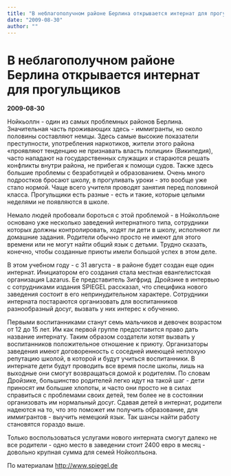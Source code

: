 ```yaml
---
title: "В неблагополучном районе Берлина открывается интернат для прогульщиков"
date: "2009-08-30"
author: ""
---
```


# В неблагополучном районе Берлина открывается интернат для прогульщиков

**2009-08-30** 

Нойкьоллн - один из самых проблемных районов Берлина. Значительная часть проживающих здесь - иммигранты, но около половины составляют немцы. Здесь самые высокие показатели преступности, употребления наркотиков, жители этого района «проявляют тенденцию не признавать власть полиции» (Википедия), часто нападают на государственных служащих и стараются решать конфликты внутри района, не прибегая к помощи судов. Также здесь большие проблемы с безработицей и образованием. Очень много подростков бросают школу, в прогуливать уроки - это вообще уже стало нормой. Чаще всего учителя проводят занятия перед половиной класса. Прогульщики есть разные - есть и такие, которые целыми неделями не появляются в школе.

Немало людей пробовали бороться с этой проблемой - в Нойколльоне основано уже несколько заведений интернатного типа, сотрудники которых должны контролировать, ходят ли дети в школу, исполняют ли домашние задания. Родители обычно просто не имеют для этого времени или не могут найти общий язык с детьми. Трудно сказать, конечно, чтобы созданные приюты имели большой успех в этом деле.

В этом учебном году - с 31 августа - в районе будет создан еще один интернат. Инициатором его создания стала местная евангелистская организация Lazarus. Ее представитель Зигфрид  Дройзике в интервью с сотрудниками издания SPIEGEL рассказал, что специфика нового заведения состоит в его непринудительном характере. Сотрудники интерната постараются организовать для воспитанников разнообразный досуг, вызвать у них интерес к обучению.

Первыми воспитанниками станут семь мальчиков и девочек возрастом от 12 до 15 лет. Им как первой группе предоставится право дать название интернату. Таким образом создатели хотят вызвать у воспитанников положительное отношение к приюту. Организаторы заведения имеют договоренность с соседней имеющей неплохую репутацию школой, в которой и будут учиться воспитанники. В интернате дети будут проводить все время после школы, лишь на выходные они смогут возвращаться домой к родителям. По словам Дройзике, большинство родителей легко идут на такой шаг - дети приносят им большие хлопоты, и часто они просто не в силах справиться с проблемами своих детей, тем более не в состоянии организовать им нормальный досуг. Сдавая детей в интернат, родители надеются на то, что это поможет им получить образование, для иммигрантов - выучить немецкий язык. Так шансы найти работу становятся гораздо выше.

Только воспользоваться услугами нового интерната смогут далеко не все родители - одно место в заведении стоит 2400 евро в месяц - довольно крупная сумма для семей Нойколльона.

По материалам http://www.spiegel.de